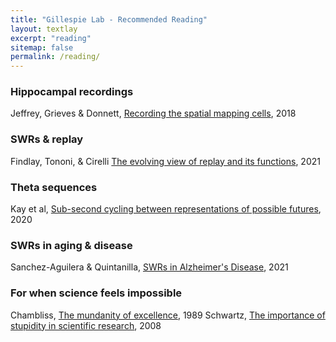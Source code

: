 ```yaml
---
title: "Gillespie Lab - Recommended Reading"
layout: textlay
excerpt: "reading"
sitemap: false
permalink: /reading/
---
```


### Hippocampal recordings
Jeffrey, Grieves & Donnett, <a href="/pdfs/jeffrey.pdf">Recording the spatial mapping cells</a>, 2018

### SWRs & replay
Findlay, Tononi, & Cirelli <a href="/pdfs/findlay.pdf">The evolving view of replay and its functions</a>, 2021

### Theta sequences
Kay et al, <a href="/pdfs/kay.pdf">Sub-second cycling between representations of possible futures</a>, 2020

### SWRs in aging & disease
Sanchez-Aguilera & Quintanilla, <a href="/pdfs/sanchez.pdf">SWRs in Alzheimer's Disease</a>, 2021

### For when science feels impossible
Chambliss, <a href="/pdfs/chambliss.pdf">The mundanity of excellence</a>, 1989
Schwartz, <a href="/pdfs/schwartz.pdf">The importance of stupidity in scientific research</a>, 2008